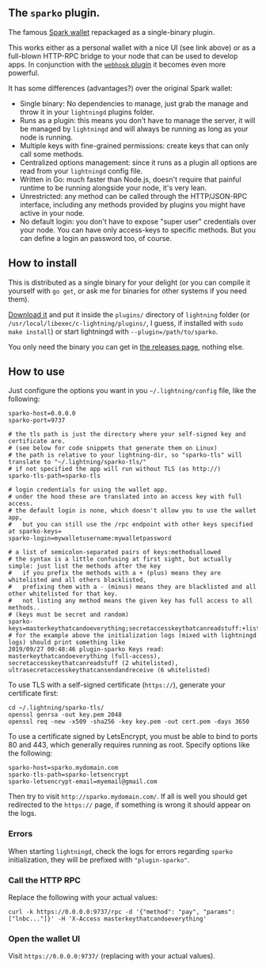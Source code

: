 ## The `sparko` plugin.

The famous [Spark wallet](https://github.com/shesek/spark-wallet) repackaged as a single-binary plugin.

This works either as a personal wallet with a nice UI (see link above) or as a full-blown HTTP-RPC bridge to your node that can be used to develop apps. In conjunction with the [`webhook` plugin](https://github.com/fiatjaf/lightningd-gjson-rpc/tree/master/cmd/webhook) it becomes even more powerful.

It has some differences (advantages?) over the original Spark wallet:

* Single binary: No dependencies to manage, just grab the manage and throw it in your `lightningd` plugins folder.
* Runs as a plugin: this means you don't have to manage the server, it will be managed by `lightningd` and will always be running as long as your node is running.
* Multiple keys with fine-grained permissions: create keys that can only call some methods.
* Centralized options management: since it runs as a plugin all options are read from your `lightningd` config file.
* Written in Go: much faster than Node.js, doesn't require that painful runtime to be running alongside your node, it's very lean.
* Unrestricted: any method can be called through the HTTP/JSON-RPC interface, including any methods provided by plugins you might have active in your node.
* No default login: you don't have to expose "super user" credentials over your node. You can have only access-keys to specific methods. But you can define a login an password too, of course.

## How to install

This is distributed as a single binary for your delight (or you can compile it yourself with `go get`, or ask me for binaries for other systems if you need them).

[Download it](https://github.com/fiatjaf/lightningd-gjson-rpc/releases) and put it inside the `plugins/` directory of `lightning` folder (or `/usr/local/libexec/c-lightning/plugins/`, I guess, if installed with `sudo make install`) or start lightningd with `--plugin=/path/to/sparko`.

You only need the binary you can get in [the releases page](https://github.com/fiatjaf/lightningd-gjson-rpc/releases), nothing else.

## How to use

Just configure the options you want in you `~/.lightning/config` file, like the following:

```shell
sparko-host=0.0.0.0
sparko-port=9737

# the tls path is just the directory where your self-signed key and certificate are.
# (see below for code snippets that generate them on Linux)
# the path is relative to your lightning-dir, so "sparko-tls" will translate to "~/.lightning/sparko-tls/"
# if not specified the app will run without TLS (as http://)
sparko-tls-path=sparko-tls

# login credentials for using the wallet app.
# under the hood these are translated into an access key with full access.
# the default login is none, which doesn't allow you to use the wallet app,
#   but you can still use the /rpc endpoint with other keys specified at sparko-keys=
sparko-login=mywalletusername:mywalletpassword

# a list of semicolon-separated pairs of keys:methodsallowed
# the syntax is a little confusing at first sight, but actually simple: just list the methods after the key
#   if you prefix the methods with a + (plus) means they are whitelisted and all others blacklisted,
#   prefixing them with a - (minus) means they are blacklisted and all other whitelisted for that key.
#   not listing any method means the given key has full access to all methods..
# (keys must be secret and random)
sparko-keys=masterkeythatcandoeverything;secretaccesskeythatcanreadstuff:+listchannels,+listnodes;ultrasecretaccesskeythatcansendandreceive:+invoice,+listinvoices,+delinvoice,+decodepay,+waitpay,+waitinvoice
# for the example above the initialization logs (mixed with lightningd logs) should print something like
2019/09/27 00:48:46 plugin-sparko Keys read: masterkeythatcandoeverything (full-access), secretaccesskeythatcanreadstuff (2 whitelisted), ultrasecretaccesskeythatcansendandreceive (6 whitelisted)
```

To use TLS with a self-signed certificate (`https://`), generate your certificate first:

```
cd ~/.lightning/sparko-tls/
openssl genrsa -out key.pem 2048
openssl req -new -x509 -sha256 -key key.pem -out cert.pem -days 3650
```

To use a certificate signed by LetsEncrypt, you must be able to bind to ports 80 and 443, which generally requires running as root. Specify options like the following:

```shell
sparko-host=sparko.mydomain.com
sparko-tls-path=sparko-letsencrypt
sparko-letsencrypt-email=myemail@gmail.com
```

Then try to visit `http://sparko.mydomain.com/`. If all is well you should get redirected to the `https://` page, if something is wrong it should appear on the logs.

### Errors

When starting `lightningd`, check the logs for errors regarding `sparko` initialization, they will be prefixed with `"plugin-sparko"`.

### Call the HTTP RPC

Replace the following with your actual values:

```
curl -k https://0.0.0.0:9737/rpc -d '{"method": "pay", "params": ["lnbc..."]}' -H 'X-Access masterkeythatcandoeverything'
```

### Open the wallet UI

Visit `https://0.0.0.0:9737/` (replacing with your actual values).

